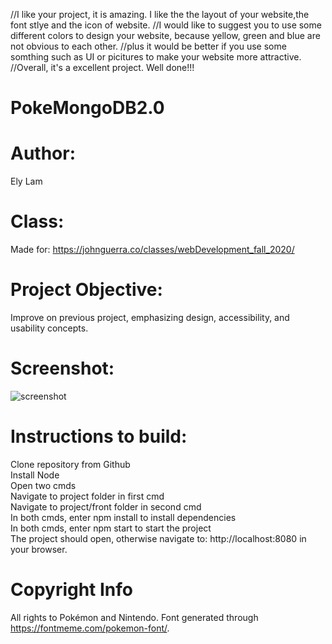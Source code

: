 //I like your project, it is amazing. I like the the layout of your website,the font stlye and the icon of website.
//I would like to suggest you to use some different colors to design your website, because yellow, green and blue are not obvious to each other.
//plus it would be better if you use some somthing such as UI or picitures to make your website more attractive. 
//Overall, it's a excellent project. Well done!!!

# PokeMongoDB2.0

# Author: 
Ely Lam
# Class:
Made for: https://johnguerra.co/classes/webDevelopment_fall_2020/
# Project Objective: 
Improve on previous project, emphasizing design, accessibility, and usability concepts.
# Screenshot:
![screenshot](/front/public/images/pokemongodb-screenshot.png)
# Instructions to build:
  Clone repository from Github\
  Install Node\
  Open two cmds\
  Navigate to project folder in first cmd\
  Navigate to project/front folder in second cmd\
  In both cmds, enter npm install to install dependencies\
  In both cmds, enter npm start to start the project\
  The project should open, otherwise navigate to: http://localhost:8080 in your browser.

# Copyright Info
All rights to Pokémon and Nintendo. Font generated through https://fontmeme.com/pokemon-font/.
